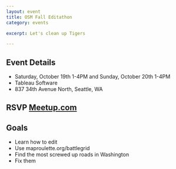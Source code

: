 ```yaml
---
layout: event
title: OSM Fall Editathon
category: events

excerpt: Let's clean up Tigers

---
```

Event Details
-------------

* Saturday, October 19th 1-4PM and Sunday, October 20th 1-4PM
* Tableau Software
* 837 34th Avenue North, Seattle, WA

RSVP [Meetup.com](http://meetup.com/OpenStreetMap-Seattle/events/137406102/)
---------------------------------

Goals
-----------
* Learn how to edit
* Use maproulette.org/battlegrid
* Find the most screwed up roads in Washington
* Fix them
